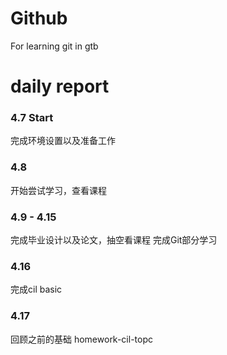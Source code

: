 # Github
For learning git in gtb


# daily report

### 4.7 Start
完成环境设置以及准备工作

### 4.8
开始尝试学习，查看课程

### 4.9 - 4.15 
完成毕业设计以及论文，抽空看课程
完成Git部分学习

### 4.16
完成cil basic 

### 4.17
回顾之前的基础
homework-cil-topc

